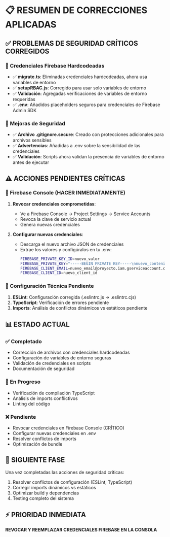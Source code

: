 # 📋 RESUMEN DE CORRECCIONES APLICADAS

## ✅ **PROBLEMAS DE SEGURIDAD CRÍTICOS CORREGIDOS**

### 🚨 Credenciales Firebase Hardcodeadas
- ✅ **migrate.ts**: Eliminadas credenciales hardcodeadas, ahora usa variables de entorno
- ✅ **setupRBAC.js**: Corregido para usar solo variables de entorno
- ✅ **Validación**: Agregadas verificaciones de variables de entorno requeridas
- ✅ **.env**: Añadidos placeholders seguros para credenciales de Firebase Admin SDK

### 🔐 Mejoras de Seguridad
- ✅ **Archivo .gitignore.secure**: Creado con protecciones adicionales para archivos sensibles
- ✅ **Advertencias**: Añadidas a .env sobre la sensibilidad de las credenciales
- ✅ **Validación**: Scripts ahora validan la presencia de variables de entorno antes de ejecutar

## ⚠️ **ACCIONES PENDIENTES CRÍTICAS**

### 🔴 Firebase Console (HACER INMEDIATAMENTE)
1. **Revocar credenciales comprometidas**:
   - Ve a Firebase Console → Project Settings → Service Accounts
   - Revoca la clave de servicio actual
   - Genera nuevas credenciales

2. **Configurar nuevas credenciales**:
   - Descarga el nuevo archivo JSON de credenciales
   - Extrae los valores y configúralos en tu .env:
     ```bash
     FIREBASE_PRIVATE_KEY_ID=nuevo_valor
     FIREBASE_PRIVATE_KEY="-----BEGIN PRIVATE KEY-----\nnuevo_contenido\n-----END PRIVATE KEY-----\n"
     FIREBASE_CLIENT_EMAIL=nuevo_email@proyecto.iam.gserviceaccount.com
     FIREBASE_CLIENT_ID=nuevo_client_id
     ```

### 🔧 Configuración Técnica Pendiente
1. **ESLint**: Configuración corregida (.eslintrc.js → .eslintrc.cjs)
2. **TypeScript**: Verificación de errores pendiente
3. **Imports**: Análisis de conflictos dinámicos vs estáticos pendiente

## 📊 **ESTADO ACTUAL**

### ✅ Completado
- Corrección de archivos con credenciales hardcodeadas
- Configuración de variables de entorno seguras
- Validación de credenciales en scripts
- Documentación de seguridad

### 🔄 En Progreso
- Verificación de compilación TypeScript
- Análisis de imports conflictivos
- Linting del código

### ❌ Pendiente
- Revocar credenciales en Firebase Console (CRÍTICO)
- Configurar nuevas credenciales en .env
- Resolver conflictos de imports
- Optimización de bundle

## 🎯 **SIGUIENTE FASE**

Una vez completadas las acciones de seguridad críticas:
1. Resolver conflictos de configuración (ESLint, TypeScript)
2. Corregir imports dinámicos vs estáticos
3. Optimizar build y dependencias
4. Testing completo del sistema

## ⚡ **PRIORIDAD INMEDIATA**
**REVOCAR Y REEMPLAZAR CREDENCIALES FIREBASE EN LA CONSOLA**
